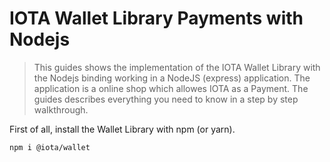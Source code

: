 # IOTA Wallet Library Payments with Nodejs

> This guides shows the implementation of the IOTA Wallet Library with the Nodejs binding working in a NodeJS (express) application. The application is a online shop which allowes IOTA as a Payment. The guides describes everything you need to know in a step by step walkthrough.


First of all, install the Wallet Library with npm (or yarn).

```bash
npm i @iota/wallet
```

